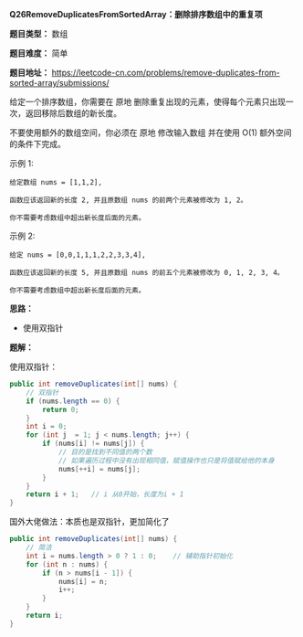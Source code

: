 **Q26RemoveDuplicatesFromSortedArray：删除排序数组中的重复项**

**题目类型：** 数组

**题目难度：** 简单

**题目地址：** https://leetcode-cn.com/problems/remove-duplicates-from-sorted-array/submissions/

给定一个排序数组，你需要在 原地 删除重复出现的元素，使得每个元素只出现一次，返回移除后数组的新长度。

不要使用额外的数组空间，你必须在 原地 修改输入数组 并在使用 O(1) 额外空间的条件下完成。

示例 1:

```
给定数组 nums = [1,1,2], 

函数应该返回新的长度 2, 并且原数组 nums 的前两个元素被修改为 1, 2。 

你不需要考虑数组中超出新长度后面的元素。
```


示例 2:

```
给定 nums = [0,0,1,1,1,2,2,3,3,4],

函数应该返回新的长度 5, 并且原数组 nums 的前五个元素被修改为 0, 1, 2, 3, 4。

你不需要考虑数组中超出新长度后面的元素。
```

**思路：**

* 使用双指针

**题解：**

使用双指针：

```java
public int removeDuplicates(int[] nums) {
    // 双指针
    if (nums.length == 0) {
        return 0;
    }
    int i = 0;
    for (int j  = 1; j < nums.length; j++) {
        if (nums[i] != nums[j]) {
            // 目的是找到不同值的两个数
            // 如果遍历过程中没有出现相同值，赋值操作也只是将值赋给他的本身
            nums[++i] = nums[j];
        }
    }
    return i + 1;   // i 从0开始，长度为i + 1
}
```

国外大佬做法：本质也是双指针，更加简化了

```java
public int removeDuplicates(int[] nums) {
    // 简洁
    int i = nums.length > 0 ? 1 : 0;    // 辅助指针初始化
    for (int n : nums) {
        if (n > nums[i - 1]) {
            nums[i] = n;
            i++;
        }
    }
    return i;
}
```

